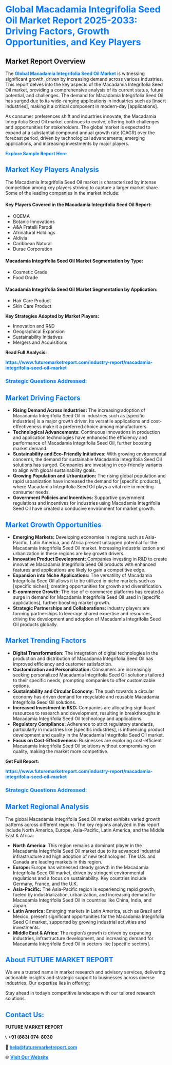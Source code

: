 <h1 style="color: #007BFF;">Global Macadamia Integrifolia Seed Oil Market Report 2025-2033: Driving Factors, Growth Opportunities, and Key Players</h1>

<section id="overview">
<h2>Market Report Overview</h2>
<p>The <a href="https://www.futuremarketreport.com/industry-report/macadamia-integrifolia-seed-oil-market" style="color: #007BFF; text-decoration: none;"><strong>Global Macadamia Integrifolia Seed Oil Market</strong></a> is witnessing significant growth, driven by increasing demand across various industries. This report delves into the key aspects of the Macadamia Integrifolia Seed Oil market, providing a comprehensive analysis of its current status, future potential, and challenges. The demand for Macadamia Integrifolia Seed Oil has surged due to its wide-ranging applications in industries such as [insert industries], making it a critical component in modern-day [applications].</p>
<p>As consumer preferences shift and industries innovate, the Macadamia Integrifolia Seed Oil market continues to evolve, offering both challenges and opportunities for stakeholders. The global market is expected to expand at a substantial compound annual growth rate (CAGR) over the forecast period, driven by technological advancements, emerging applications, and increasing investments by major players.</p>
</section>

<section id="overview">
<p><a href="https://www.futuremarketreport.com/request-sample/reportId=36716" style="color: #007BFF; text-decoration: none;"><strong>Explore Sample Report Here</strong></a></p>
</section>

<section id="key-players">
<h2 style="color: #007BFF;">Market Key Players Analysis</h2>
<p>The Macadamia Integrifolia Seed Oil market is characterized by intense competition among key players striving to capture a larger market share. Some of the leading companies in the market include:</p>
<h4>Key Players Covered in the Macadamia Integrifolia Seed Oil Report:</h4>
<ul><li>OQEMA</li><li>Botanic Innovations</li><li>A&amp;A Fratelli Parodi</li><li>Afrinatural Holdings</li><li>Aldivia</li><li>Caribbean Natural</li><li>Durae Corporation</li></ul>
<h4>Macadamia Integrifolia Seed Oil Market Segmentation by Type:</h4>
<ul><li>Cosmetic Grade</li><li>Food Grade</li></ul>

<h4>Macadamia Integrifolia Seed Oil Market Segmentation by Application:</h4>
<ul><li>Hair Care Product</li><li>Skin Care Product</li></ul>
<p><strong>Key Strategies Adopted by Market Players:</strong></p>
<ul>
<li>Innovation and R&D</li>
<li>Geographical Expansion</li>
<li>Sustainability Initiatives</li>
<li>Mergers and Acquisitions</li>
</ul>
</section>

<section>
<p><strong>Read Full Analysis: </strong></p><a href="https://www.futuremarketreport.com/industry-report/macadamia-integrifolia-seed-oil-market" style="color: #007BFF; text-decoration: none;"><strong>https://www.futuremarketreport.com/industry-report/macadamia-integrifolia-seed-oil-market</strong></a>
<h3 style="color: #007BFF;">Strategic Questions Addressed:</h3>
</section>

<section id="driving-factors">
<h2 style="color: #007BFF;">Market Driving Factors</h2>
<ul>
<li><strong>Rising Demand Across Industries:</strong> The increasing adoption of Macadamia Integrifolia Seed Oil in industries such as [specific industries] is a major growth driver. Its versatile applications and cost-effectiveness make it a preferred choice among manufacturers.</li>
<li><strong>Technological Advancements:</strong> Continuous innovations in production and application technologies have enhanced the efficiency and performance of Macadamia Integrifolia Seed Oil, further boosting market demand.</li>
<li><strong>Sustainability and Eco-Friendly Initiatives:</strong> With growing environmental concerns, the demand for sustainable Macadamia Integrifolia Seed Oil solutions has surged. Companies are investing in eco-friendly variants to align with global sustainability goals.</li>
<li><strong>Growing Population and Urbanization:</strong> The rising global population and rapid urbanization have increased the demand for [specific products], where Macadamia Integrifolia Seed Oil plays a vital role in meeting consumer needs.</li>
<li><strong>Government Policies and Incentives:</strong> Supportive government regulations and incentives for industries using Macadamia Integrifolia Seed Oil have created a conducive environment for market growth.</li>
</ul>
</section>

<section id="growth-opportunities">
<h2 style="color: #007BFF;">Market Growth Opportunities</h2>
<ul>
<li><strong>Emerging Markets:</strong> Developing economies in regions such as Asia-Pacific, Latin America, and Africa present untapped potential for the Macadamia Integrifolia Seed Oil market. Increasing industrialization and urbanization in these regions are key growth drivers.</li>
<li><strong>Innovative Product Development:</strong> Companies investing in R&D to create innovative Macadamia Integrifolia Seed Oil products with enhanced features and applications are likely to gain a competitive edge.</li>
<li><strong>Expansion into Niche Applications:</strong> The versatility of Macadamia Integrifolia Seed Oil allows it to be utilized in niche markets such as [specific niches], creating opportunities for growth and diversification.</li>
<li><strong>E-commerce Growth:</strong> The rise of e-commerce platforms has created a surge in demand for Macadamia Integrifolia Seed Oil used in [specific applications], further boosting market growth.</li>
<li><strong>Strategic Partnerships and Collaborations:</strong> Industry players are forming partnerships to leverage shared expertise and resources, driving the development and adoption of Macadamia Integrifolia Seed Oil products globally.</li>
</ul>
</section>

<section id="trending-factors">
<h2 style="color: #007BFF;">Market Trending Factors</h2>
<ul>
<li><strong>Digital Transformation:</strong> The integration of digital technologies in the production and distribution of Macadamia Integrifolia Seed Oil has improved efficiency and customer satisfaction.</li>
<li><strong>Customization and Personalization:</strong> Consumers are increasingly seeking personalized Macadamia Integrifolia Seed Oil solutions tailored to their specific needs, prompting companies to offer customizable options.</li>
<li><strong>Sustainability and Circular Economy:</strong> The push towards a circular economy has driven demand for recyclable and reusable Macadamia Integrifolia Seed Oil solutions.</li>
<li><strong>Increased Investment in R&D:</strong> Companies are allocating significant resources to research and development, resulting in breakthroughs in Macadamia Integrifolia Seed Oil technology and applications.</li>
<li><strong>Regulatory Compliance:</strong> Adherence to strict regulatory standards, particularly in industries like [specific industries], is influencing product development and quality in the Macadamia Integrifolia Seed Oil market.</li>
<li><strong>Focus on Cost-Effectiveness:</strong> Businesses are exploring cost-efficient Macadamia Integrifolia Seed Oil solutions without compromising on quality, making the market more competitive.</li>
</ul>
</section>

<section>
<p><strong>Get Full Report: </strong></p><a href="https://www.futuremarketreport.com/industry-report/macadamia-integrifolia-seed-oil-market" style="color: #007BFF; text-decoration: none;"><strong>https://www.futuremarketreport.com/industry-report/macadamia-integrifolia-seed-oil-market</strong></a>
<h3 style="color: #007BFF;">Strategic Questions Addressed:</h3>
</section>


<section id="regional-analysis">
<h2 style="color: #007BFF;">Market Regional Analysis</h2>
<p>The global Macadamia Integrifolia Seed Oil market exhibits varied growth patterns across different regions. The key regions analyzed in this report include North America, Europe, Asia-Pacific, Latin America, and the Middle East & Africa:</p>
<ul>
<li><strong>North America:</strong> This region remains a dominant player in the Macadamia Integrifolia Seed Oil market due to its advanced industrial infrastructure and high adoption of new technologies. The U.S. and Canada are leading markets in this region.</li>
<li><strong>Europe:</strong> Europe has witnessed steady growth in the Macadamia Integrifolia Seed Oil market, driven by stringent environmental regulations and a focus on sustainability. Key countries include Germany, France, and the U.K.</li>
<li><strong>Asia-Pacific:</strong> The Asia-Pacific region is experiencing rapid growth, fueled by industrialization, urbanization, and increasing demand for Macadamia Integrifolia Seed Oil in countries like China, India, and Japan.</li>
<li><strong>Latin America:</strong> Emerging markets in Latin America, such as Brazil and Mexico, present significant opportunities for the Macadamia Integrifolia Seed Oil market, supported by growing industrial activities and investments.</li>
<li><strong>Middle East & Africa:</strong> The region’s growth is driven by expanding industries, infrastructure development, and increasing demand for Macadamia Integrifolia Seed Oil in sectors like [specific sectors].</li>
</ul>
</section>

<footer>
<h2 style="color: #007BFF;">About FUTURE MARKET REPORT</h2>
<p>We are a trusted name in market research and advisory services, delivering actionable insights and strategic support to businesses across diverse industries. Our expertise lies in offering:</p>

<p>Stay ahead in today’s competitive landscape with our tailored research solutions.</p>

<h2 style="color: #007BFF;">Contact Us:</h2>
<p><strong>FUTURE MARKET REPORT</strong></p>
<p>📞 <strong>+91 (883) 074-8030</strong></p>
<p>📧 <strong><a href="mailto:help@futuremarketreport.com" style="color: #007BFF;">help@futuremarketreport.com</a></strong></p>
<p>🌐 <strong><a href="https://www.futuremarketreport.com/" style="color: #007BFF;">Visit Our Website</a></strong></p>
</footer>